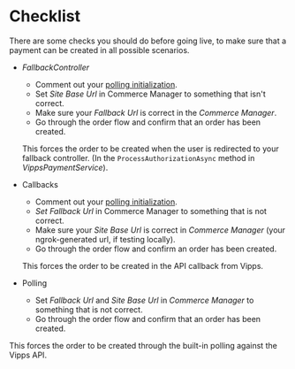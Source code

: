 <!-- START_METADATA
---
title: Optimizely Checklist
sidebar_label: Checklist
sidebar_position: 40
pagination_next: null
pagination_prev: null
---
END_METADATA -->

# Checklist

There are some checks you should do before going live, to make sure that a payment can be created in all possible scenarios.

- *FallbackController*
  - Comment out your [polling initialization](configure.md#polling).
  - Set *Site Base Url* in Commerce Manager to something that isn't correct.
  - Make sure your *Fallback Url* is correct in the *Commerce Manager*.
  - Go through the order flow and confirm that an order has been created.

  This forces the order to be created when the user is redirected to your fallback controller. (In the `ProcessAuthorizationAsync` method in *VippsPaymentService*).

- Callbacks
  - Comment out your [polling initialization](configure.md#polling).
  - *Set Fallback Url* in Commerce Manager to something that is not correct.
  - Make sure your *Site Base Url* is correct in *Commerce Manager* (your ngrok-generated url, if testing locally).
  - Go through the order flow and confirm an order has been created.

  This forces the order to be created in the API callback from Vipps.

- Polling
  - Set *Fallback Url* and *Site Base Url* in *Commerce Manager* to something that is not correct.
  - Go through the order flow and confirm that an order has been created.

This forces the order to be created through the built-in polling against the Vipps API.
